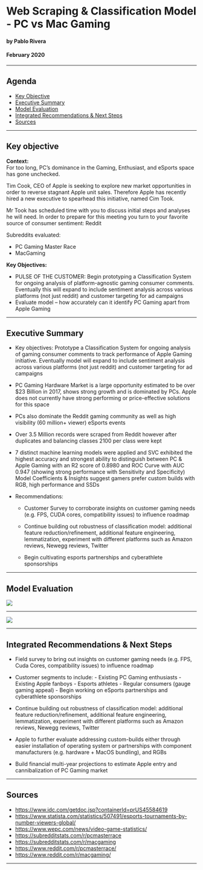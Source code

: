 # Web Scraping & Classification Model - PC vs Mac Gaming
#### by Pablo Rivera
#### February 2020

---


## Agenda
- [Key Objective](#Key-Objective)
- [Executive Summary](#Executive-Summary)
- [Model Evaluation](#Model-Evaluation)
- [Integrated Recommendations & Next Steps](#Integrated-Findings)
- [Sources](#Sources)


---

## Key objective

<B>Context:</B><br>
For too long, PC’s dominance in the Gaming, Enthusiast, and eSports space has gone unchecked.

Tim Cook, CEO of Apple is seeking to explore new market opportunities in order to reverse stagnant Apple unit sales.  Therefore Apple has recently hired a new executive to spearhead this initiative, named Cim Took.

Mr Took has scheduled time with you to discuss initial steps and analyses he will need.  In order to prepare for this meeting you turn to your favorite source of consumer sentiment: Reddit

Subreddits evaluated:
- PC Gaming Master Race
- MacGaming

<B>Key Objectives:</B>
- PULSE OF THE CUSTOMER: Begin prototyping a Classification System for ongoing analysis of platform-agnostic gaming consumer comments.  Eventually this will expand to include sentiment analysis across various platforms (not just reddit) and customer targeting for ad campaigns
- Evaluate model – how accurately can it identify PC Gaming apart from Apple Gaming

---


## Executive Summary

- Key objectives: Prototype a Classification System for ongoing analysis of gaming consumer comments to track performance of Apple Gaming initiative.  Eventually model will expand to include sentiment analysis across various platforms (not just reddit) and customer targeting for ad campaigns

- PC Gaming Hardware Market is a large opportunity estimated to be over $23 Billion in 2017, shows strong growth and is dominated by PCs.  Apple does not currently have strong performing or price-effective solutions for this space

- PCs also dominate the Reddit gaming community as well as high visibility (60 million+ viewer) eSports events

- Over 3.5 Million records were scraped from Reddit however after duplicates and balancing classes 2100 per class were kept

- 7 distinct machine learning models were applied and SVC exhibited the highest accuracy and strongest ability to distinguish between PC & Apple Gaming with an R2 score of 0.8980 and ROC Curve with AUC 0.947 (showing strong performance with Sensitivity and Specificity)
Model Coefficients & Insights suggest gamers prefer custom builds with RGB, high performance and SSDs

- Recommendations:
    - Customer Survey to corroborate insights on customer gaming needs (e.g. FPS, CUDA cores, compatibility issues) to influence roadmap

    - Continue building out robustness of classification model:  additional feature reduction/refinement,  additional feature engineering, lemmatization, experiment with different platforms such as Amazon reviews, Newegg reviews, Twitter
    - Begin cultivating esports partnerships and cyberathlete sponsorships

---



## Model Evaluation



<img src=https://i.imgur.com/GAae6y6.png>


---


<img src=https://i.imgur.com/JGvHRnX.png>



---


## Integrated Recommendations & Next Steps

- Field survey to bring out insights on customer gaming needs (e.g. FPS, Cuda Cores, compatibility issues) to influence roadmap

- Customer segments to include:
        - Existing PC Gaming enthusiasts
        - Existing Apple fanboys
        - Esports athletes
        - Regular consumers (gauge gaming appeal)
        - Begin working on eSports partnerships and cyberathlete sponsorships
        
- Continue building out robustness of classification model:  additional feature reduction/refinement,  additional feature engineering, lemmatization, experiment with different platforms such as Amazon reviews, Newegg reviews, Twitter

- Apple to further evaluate addressing custom-builds either through easier installation of operating system or partnerships with component manufacturers (e.g. hardware + MacOS bundling), and RGBs

- Build financial multi-year projections to estimate Apple entry and cannibalization of PC Gaming market


---

## Sources

- https://www.idc.com/getdoc.jsp?containerId=prUS45584619  
- https://www.statista.com/statistics/507491/esports-tournaments-by-number-viewers-global/
- https://www.wepc.com/news/video-game-statistics/
- https://subredditstats.com/r/pcmasterrace
- https://subredditstats.com/r/macgaming
- https://www.reddit.com/r/pcmasterrace/
- https://www.reddit.com/r/macgaming/

---
